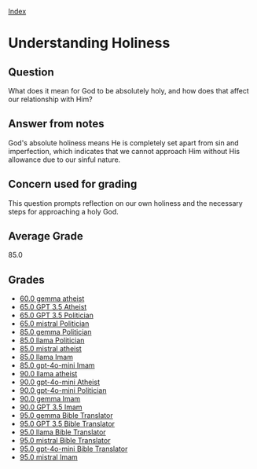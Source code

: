 
[Index](../../index.md)
# Understanding Holiness
## Question
What does it mean for God to be absolutely holy, and how does that affect our relationship with Him?

## Answer from notes
God's absolute holiness means He is completely set apart from sin and imperfection, which indicates that we cannot approach Him without His allowance due to our sinful nature.

## Concern used for grading
This question prompts reflection on our own holiness and the necessary steps for approaching a holy God.

## Average Grade
85.0

## Grades
 * [60.0 gemma atheist](../answers/gemma_atheist/Understanding_Holiness.md)
 * [65.0 GPT 3.5 Atheist](../answers/GPT_3.5_Atheist/Understanding_Holiness.md)
 * [65.0 GPT 3.5 Politician](../answers/GPT_3.5_Politician/Understanding_Holiness.md)
 * [65.0 mistral Politician](../answers/mistral_Politician/Understanding_Holiness.md)
 * [85.0 gemma Politician](../answers/gemma_Politician/Understanding_Holiness.md)
 * [85.0 llama Politician](../answers/llama_Politician/Understanding_Holiness.md)
 * [85.0 mistral atheist](../answers/mistral_atheist/Understanding_Holiness.md)
 * [85.0 llama Imam](../answers/llama_Imam/Understanding_Holiness.md)
 * [85.0 gpt-4o-mini Imam](../answers/gpt-4o-mini_Imam/Understanding_Holiness.md)
 * [90.0 llama atheist](../answers/llama_atheist/Understanding_Holiness.md)
 * [90.0 gpt-4o-mini Atheist](../answers/gpt-4o-mini_Atheist/Understanding_Holiness.md)
 * [90.0 gpt-4o-mini Politician](../answers/gpt-4o-mini_Politician/Understanding_Holiness.md)
 * [90.0 gemma Imam](../answers/gemma_Imam/Understanding_Holiness.md)
 * [90.0 GPT 3.5 Imam](../answers/GPT_3.5_Imam/Understanding_Holiness.md)
 * [95.0 gemma Bible Translator](../answers/gemma_Bible_Translator/Understanding_Holiness.md)
 * [95.0 GPT 3.5 Bible Translator](../answers/GPT_3.5_Bible_Translator/Understanding_Holiness.md)
 * [95.0 llama Bible Translator](../answers/llama_Bible_Translator/Understanding_Holiness.md)
 * [95.0 mistral Bible Translator](../answers/mistral_Bible_Translator/Understanding_Holiness.md)
 * [95.0 gpt-4o-mini Bible Translator](../answers/gpt-4o-mini_Bible_Translator/Understanding_Holiness.md)
 * [95.0 mistral Imam](../answers/mistral_Imam/Understanding_Holiness.md)
